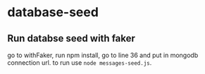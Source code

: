 # database-seed

## Run databse seed with faker
go to withFaker, run npm install, go to line 36 and put in mongodb connection url. to run use `node messages-seed.js`. 